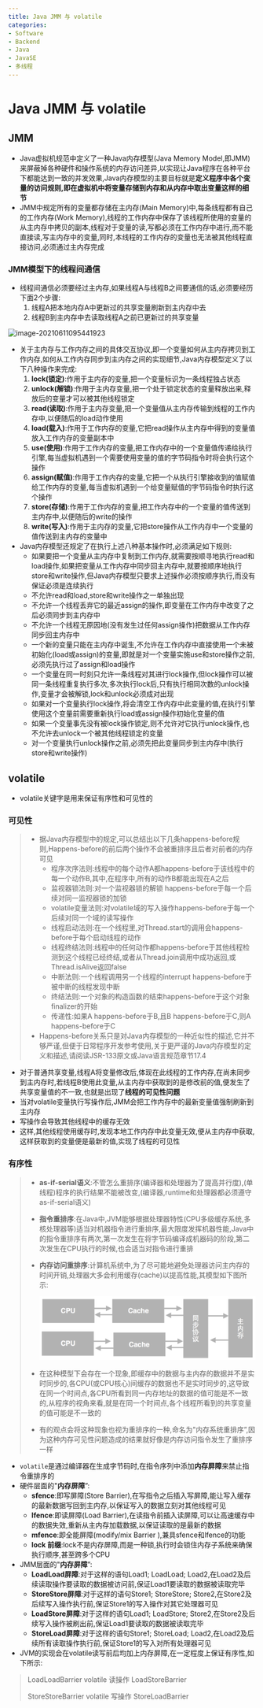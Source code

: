 ```yaml
---
title: Java JMM 与 volatile
categories:
- Software
- Backend
- Java
- JavaSE
- 多线程
---
```

# Java JMM 与 volatile

## JMM

- Java虚拟机规范中定义了一种Java内存模型(Java Memory Model,即JMM)来屏蔽掉各种硬件和操作系统的内存访问差异,以实现让Java程序在各种平台下都能达到一致的并发效果,Java内存模型的主要目标就是**定义程序中各个变量的访问规则,即在虚拟机中将变量存储到内存和从内存中取出变量这样的细节**
- JMM中规定所有的变量都存储在主内存(Main Memory)中,每条线程都有自己的工作内存(Work Memory),线程的工作内存中保存了该线程所使用的变量的从主内存中拷贝的副本,线程对于变量的读,写都必须在工作内存中进行,而不能直接读,写主内存中的变量,同时,本线程的工作内存的变量也无法被其他线程直接访问,必须通过主内存完成

### JMM模型下的线程间通信

- 线程间通信必须要经过主内存,如果线程A与线程B之间要通信的话,必须要经历下面2个步骤:
    1. 线程A把本地内存A中更新过的共享变量刷新到主内存中去
    2. 线程B到主内存中去读取线程A之前已更新过的共享变量

![image-20210611095441923](C:\Users\lushan11\AppData\Roaming\Typora\typora-user-images\image-20210611095441923.png)

- 关于主内存与工作内存之间的具体交互协议,即一个变量如何从主内存拷贝到工作内存,如何从工作内存同步到主内存之间的实现细节,Java内存模型定义了以下八种操作来完成:
    1. **lock(锁定)**:作用于主内存的变量,把一个变量标识为一条线程独占状态
    2. **unlock(解锁)**:作用于主内存变量,把一个处于锁定状态的变量释放出来,释放后的变量才可以被其他线程锁定
    3. **read(读取)**:作用于主内存变量,把一个变量值从主内存传输到线程的工作内存中,以便随后的load动作使用
    4. **load(载入)**:作用于工作内存的变量,它把read操作从主内存中得到的变量值放入工作内存的变量副本中
    5. **use(使用)**:作用于工作内存的变量,把工作内存中的一个变量值传递给执行引擎,每当虚拟机遇到一个需要使用变量的值的字节码指令时将会执行这个操作
    6. **assign(赋值)**:作用于工作内存的变量,它把一个从执行引擎接收到的值赋值给工作内存的变量,每当虚拟机遇到一个给变量赋值的字节码指令时执行这个操作
    7. **store(存储)**:作用于工作内存的变量,把工作内存中的一个变量的值传送到主内存中,以便随后的write的操作
    8. **write(写入)**:作用于主内存的变量,它把store操作从工作内存中一个变量的值传送到主内存的变量中
- Java内存模型还规定了在执行上述八种基本操作时,必须满足如下规则:
    - 如果要把一个变量从主内存中复制到工作内存,就需要按顺寻地执行read和load操作,如果把变量从工作内存中同步回主内存中,就要按顺序地执行store和write操作,但Java内存模型只要求上述操作必须按顺序执行,而没有保证必须是连续执行
    - 不允许read和load,store和write操作之一单独出现
    - 不允许一个线程丢弃它的最近assign的操作,即变量在工作内存中改变了之后必须同步到主内存中
    - 不允许一个线程无原因地(没有发生过任何assign操作)把数据从工作内存同步回主内存中
    - 一个新的变量只能在主内存中诞生,不允许在工作内存中直接使用一个未被初始化(load或assign)的变量,即就是对一个变量实施use和store操作之前,必须先执行过了assign和load操作
    - 一个变量在同一时刻只允许一条线程对其进行lock操作,但lock操作可以被同一条线程重复执行多次,多次执行lock后,只有执行相同次数的unlock操作,变量才会被解锁,lock和unlock必须成对出现
    - 如果对一个变量执行lock操作,将会清空工作内存中此变量的值,在执行引擎使用这个变量前需要重新执行load或assign操作初始化变量的值
    - 如果一个变量事先没有被lock操作锁定,则不允许对它执行unlock操作,也不允许去unlock一个被其他线程锁定的变量
    - 对一个变量执行unlock操作之前,必须先把此变量同步到主内存中(执行store和write操作)

## volatile

- volatile关键字是用来保证有序性和可见性的

### 可见性

> - 据Java内存模型中的规定,可以总结出以下几条happens-before规则,Happens-before的前后两个操作不会被重排序且后者对前者的内存可见
>     - 程序次序法则:线程中的每个动作A都happens-before于该线程中的每一个动作B,其中,在程序中,所有的动作B都能出现在A之后
>     - 监视器锁法则:对一个监视器锁的解锁 happens-before于每一个后续对同一监视器锁的加锁
>     - volatile变量法则:对volatile域的写入操作happens-before于每一个后续对同一个域的读写操作
>     - 线程启动法则:在一个线程里,对Thread.start的调用会happens-before于每个启动线程的动作
>     - 线程终结法则:线程中的任何动作都happens-before于其他线程检测到这个线程已经终结,或者从Thread.join调用中成功返回,或Thread.isAlive返回false
>     - 中断法则:一个线程调用另一个线程的interrupt happens-before于被中断的线程发现中断
>     - 终结法则:一个对象的构造函数的结束happens-before于这个对象finalizer的开始
>     - 传递性:如果A happens-before于B,且B happens-before于C,则A happens-before于C
> - Happens-before关系只是对Java内存模型的一种近似性的描述,它并不够严谨,但便于日常程序开发参考使用,关于更严谨的Java内存模型的定义和描述,请阅读JSR-133原文或Java语言规范章节17.4

- 对于普通共享变量,线程A将变量修改后,体现在此线程的工作内存,在尚未同步到主内存时,若线程B使用此变量,从主内存中获取到的是修改前的值,便发生了共享变量值的不一致,也就是出现了**线程的可见性问题**
- 当对volatile变量执行写操作后,JMM会把工作内存中的最新变量值强制刷新到主内存
- 写操作会导致其他线程中的缓存无效
- 这样,其他线程使用缓存时,发现本地工作内存中此变量无效,便从主内存中获取,这样获取到的变量便是最新的值,实现了线程的可见性

### 有序性

> - **as-if-serial语义**:不管怎么重排序(编译器和处理器为了提高并行度),(单线程)程序的执行结果不能被改变,(编译器,runtime和处理器都必须遵守as-if-serial语义)
>
> - **指令重排序**:在Java中,JVM能够根据处理器特性(CPU多级缓存系统,多核处理器等)适当对机器指令进行重排序,最大限度发挥机器性能,Java中的指令重排序有两次,第一次发生在将字节码编译成机器码的阶段,第二次发生在CPU执行的时候,也会适当对指令进行重排
>
> - **内存访问重排序**:计算机系统中,为了尽可能地避免处理器访问主内存的时间开销,处理器大多会利用缓存(cache)以提高性能,其模型如下图所示:
>
>     <img src="https://raw.githubusercontent.com/LuShan123888/Files/main/Pictures/20210611123727.png" alt="处理器Cache模型" style="zoom:50%;" />
>
> - 在这种模型下会存在一个现象,即缓存中的数据与主内存的数据并不是实时同步的,各CPU(或CPU核心)间缓存的数据也不是实时同步的,这导致在同一个时间点,各CPU所看到同一内存地址的数据的值可能是不一致的,从程序的视角来看,就是在同一个时间点,各个线程所看到的共享变量的值可能是不一致的
>
> - 有的观点会将这种现象也视为重排序的一种,命名为"内存系统重排序”,因为这种内存可见性问题造成的结果就好像是内存访问指令发生了重排序一样

- `volatile`是通过编译器在生成字节码时,在指令序列中添加**内存屏障**来禁止指令重排序的
- 硬件层面的"**内存屏障**”:
    - **sfence**:即写屏障(Store Barrier),在写指令之后插入写屏障,能让写入缓存的最新数据写回到主内存,以保证写入的数据立刻对其他线程可见
    - **lfence**:即读屏障(Load Barrier),在读指令前插入读屏障,可以让高速缓存中的数据失效,重新从主内存加载数据,以保证读取的是最新的数据
    - **mfence**:即全能屏障(modify/mix Barrier ),兼具sfence和lfence的功能
    - **lock 前缀**:lock不是内存屏障,而是一种锁,执行时会锁住内存子系统来确保执行顺序,甚至跨多个CPU
- JMM层面的"**内存屏障**”:
    - **LoadLoad屏障**:对于这样的语句Load1; LoadLoad; Load2,在Load2及后续读取操作要读取的数据被访问前,保证Load1要读取的数据被读取完毕
    - **StoreStore屏障**:对于这样的语句Store1; StoreStore; Store2,在Store2及后续写入操作执行前,保证Store1的写入操作对其它处理器可见
    - **LoadStore屏障**:对于这样的语句Load1; LoadStore; Store2,在Store2及后续写入操作被刷出前,保证Load1要读取的数据被读取完毕
    - **StoreLoad屏障**:对于这样的语句Store1; StoreLoad; Load2,在Load2及后续所有读取操作执行前,保证Store1的写入对所有处理器可见
- JVM的实现会在volatile读写前后均加上内存屏障,在一定程度上保证有序性,如下所示:

> LoadLoadBarrier
> volatile 读操作
> LoadStoreBarrier
>
> StoreStoreBarrier
> volatile 写操作
> StoreLoadBarrier
